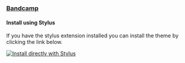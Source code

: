 ### [Bandcamp](https://bandcamp.com)

#### Install using Stylus

If you have the stylus extension installed you can install the theme by clicking the link below.

[![Install directly with Stylus](https://img.shields.io/badge/Install%20directly%20with-Stylus-238b8b.svg)](https://github.com/dracula/bandcamp/raw/main/style.user.css)
